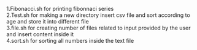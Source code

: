 1.Fibonacci.sh for printing fibonnaci series <br />
2.Test.sh for making a new directory insert csv file and sort according to age and store it into different file <br />
3.file.sh for creating number of files related to input provided by the user and insert content inside it<br />
4.sort.sh for sorting all numbers inside the text file <br />
